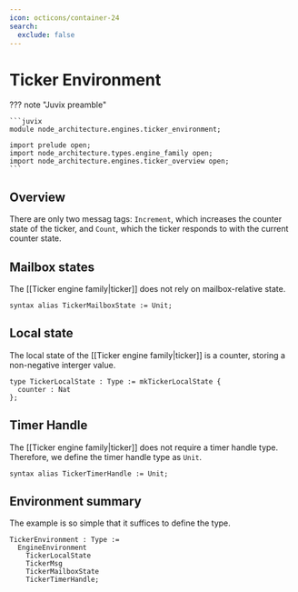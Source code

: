 ```yaml
---
icon: octicons/container-24
search:
  exclude: false
---
```


# Ticker Environment

??? note "Juvix preamble"

    ```juvix
    module node_architecture.engines.ticker_environment;

    import prelude open;
    import node_architecture.types.engine_family open;
    import node_architecture.engines.ticker_overview open;
    ```

## Overview

There are only two messag tags:
`Increment`, which increases the counter state of the ticker,
and `Count`, which the ticker responds to with the current counter state.

## Mailbox states

The [[Ticker engine family|ticker]] does not rely on mailbox-relative state.

```juvix
syntax alias TickerMailboxState := Unit;
```

## Local state

The local state of the [[Ticker engine family|ticker]] is a counter,
storing a non-negative interger value.

```juvix
type TickerLocalState : Type := mkTickerLocalState {
  counter : Nat
};
```

## Timer Handle

The [[Ticker engine family|ticker]] does not require a timer handle type.
Therefore, we define the timer handle type as `Unit`.

```juvix
syntax alias TickerTimerHandle := Unit;
```

## Environment summary

The example is so simple that it suffices to define the type.

```juvix
TickerEnvironment : Type :=
  EngineEnvironment
    TickerLocalState
    TickerMsg
    TickerMailboxState
    TickerTimerHandle;
```
